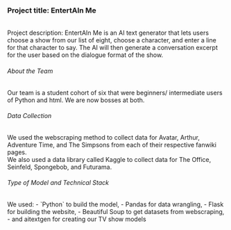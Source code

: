 <h3>Project title: EntertAIn Me</h3><br>Project description: EntertAIn Me is an AI text generator that lets users choose a show from our list of eight, choose a character, and enter a line for that character to say. The AI will then generate a conversation excerpt for the user based on the dialogue format of the show.</br>
<h6>About the Team</h6>Our team is a student cohort of six that were beginners/ intermediate users of Python and html. We are now bosses at both.</p>
<h6>Data Collection</h6>We used the webscraping method to collect data for Avatar, Arthur, Adventure Time, and The Simpsons from each of their 
respective fanwiki pages.<br>We also used a data library called Kaggle to collect data for The Office, Seinfeld, Spongebob, and Futurama.</p>
<h6>Type of Model and Technical Stack</h6>We used:
- `Python` to build the model,
- Pandas for data wrangling,
- Flask for building the website,
- Beautiful Soup to get datasets from webscraping,
- and aitextgen for creating our TV show models